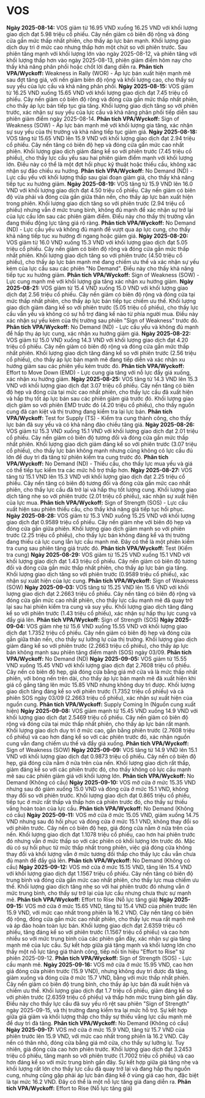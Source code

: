 # VOS

**Ngày 2025-08-14:** VOS giảm từ 16.95 VND xuống 16.25 VND với khối lượng giao dịch đạt 5.98 triệu cổ phiếu. Cây nến giảm có biên độ rộng và đóng cửa gần mức thấp nhất phiên, cho thấy áp lực bán mạnh. Khối lượng giao dịch duy trì ở mức cao nhưng thấp hơn một chút so với phiên trước. Sau phiên tăng mạnh với khối lượng lớn vào ngày 2025-08-12, và phiên tăng với khối lượng thấp hơn vào ngày 2025-08-13, phiên giảm điểm hôm nay cho thấy khả năng phân phối hoặc chốt lời đang diễn ra. **Phân tích VPA/Wyckoff:** Weakness in Rally (WOR) - Áp lực bán xuất hiện mạnh mẽ sau đợt tăng giá, với nến giảm biên độ rộng và khối lượng cao, cho thấy sự suy yếu của lực cầu và khả năng phân phối.
**Ngày 2025-08-15:** VOS giảm từ 16.25 VND xuống 15.65 VND với khối lượng giao dịch đạt 7.45 triệu cổ phiếu. Cây nến giảm có biên độ rộng và đóng cửa gần mức thấp nhất phiên, cho thấy áp lực bán tiếp tục gia tăng. Khối lượng giao dịch tăng so với phiên trước, xác nhận sự suy yếu của lực cầu và khả năng phân phối tiếp diễn sau phiên giảm điểm ngày 2025-08-14. **Phân tích VPA/Wyckoff:** Sign of Weakness (SOW) - Áp lực bán mạnh mẽ với khối lượng gia tăng, xác nhận sự suy yếu của thị trường và khả năng tiếp tục giảm giá.
**Ngày 2025-08-18:** VOS tăng từ 15.65 VND lên 15.9 VND với khối lượng giao dịch đạt 2.94 triệu cổ phiếu. Cây nến tăng có biên độ hẹp và đóng cửa gần mức cao nhất phiên. Khối lượng giao dịch giảm đáng kể so với phiên trước (7.45 triệu cổ phiếu), cho thấy lực cầu yếu sau hai phiên giảm điểm mạnh với khối lượng lớn. Điều này có thể là một đợt hồi phục kỹ thuật hoặc thiếu cầu, không xác nhận sự đảo chiều xu hướng. **Phân tích VPA/Wyckoff:** No Demand (ND) - Lực cầu yếu với khối lượng thấp sau giai đoạn giảm giá, cho thấy khả năng tiếp tục xu hướng giảm.
**Ngày 2025-08-19:** VOS tăng từ 15.9 VND lên 16.0 VND với khối lượng giao dịch đạt 4.50 triệu cổ phiếu. Cây nến giảm có biên độ vừa phải và đóng cửa gần giữa thân nến, cho thấy áp lực bán xuất hiện trong phiên. Khối lượng giao dịch tăng so với phiên trước (2.94 triệu cổ phiếu) nhưng vẫn ở mức trung bình, không đủ mạnh để xác nhận sự trở lại của lực cầu lớn sau các phiên giảm điểm. Điều này cho thấy thị trường vẫn đang thiếu động lực tăng giá rõ ràng. **Phân tích VPA/Wyckoff:** No Demand (ND) - Lực cầu yếu và không đủ mạnh để vượt qua áp lực cung, cho thấy khả năng tiếp tục xu hướng đi ngang hoặc giảm giá.
**Ngày 2025-08-20:** VOS giảm từ 16.0 VND xuống 15.3 VND với khối lượng giao dịch đạt 5.05 triệu cổ phiếu. Cây nến giảm có biên độ rộng và đóng cửa gần mức thấp nhất phiên. Khối lượng giao dịch tăng so với phiên trước (4.50 triệu cổ phiếu), cho thấy áp lực bán mạnh mẽ đang chiếm ưu thế và xác nhận sự yếu kém của lực cầu sau các phiên "No Demand". Điều này cho thấy khả năng tiếp tục xu hướng giảm. **Phân tích VPA/Wyckoff:** Sign of Weakness (SOW) - Lực cung mạnh mẽ với khối lượng gia tăng xác nhận xu hướng giảm.
**Ngày 2025-08-21:** VOS giảm từ 15.4 VND xuống 15.0 VND với khối lượng giao dịch đạt 2.56 triệu cổ phiếu. Cây nến giảm có biên độ rộng và đóng cửa tại mức thấp nhất phiên, cho thấy áp lực bán tiếp tục chiếm ưu thế. Khối lượng giao dịch giảm đáng kể so với phiên trước (5.05 triệu cổ phiếu), cho thấy lực cầu vẫn yếu và không có sự hỗ trợ đáng kể nào từ phía người mua. Điều này xác nhận sự yếu kém của thị trường sau phiên "Sign of Weakness" trước đó. **Phân tích VPA/Wyckoff:** No Demand (ND) - Lực cầu yếu và không đủ mạnh để hấp thụ áp lực cung, xác nhận xu hướng giảm giá.
**Ngày 2025-08-22:** VOS giảm từ 15.0 VND xuống 14.3 VND với khối lượng giao dịch đạt 4.20 triệu cổ phiếu. Cây nến giảm có biên độ rộng và đóng cửa gần mức thấp nhất phiên. Khối lượng giao dịch tăng đáng kể so với phiên trước (2.56 triệu cổ phiếu), cho thấy áp lực bán mạnh mẽ đang tiếp diễn và xác nhận xu hướng giảm sau các phiên yếu kém trước đó. **Phân tích VPA/Wyckoff:** Effort to Move Down (EMD) - Lực cung gia tăng với nỗ lực đẩy giá xuống, xác nhận xu hướng giảm.
**Ngày 2025-08-25:** VOS tăng từ 14.3 VND lên 15.3 VND với khối lượng giao dịch đạt 3.07 triệu cổ phiếu. Cây nến tăng có biên độ hẹp và đóng cửa tại mức cao nhất phiên, cho thấy lực cầu đã xuất hiện và hấp thụ tốt áp lực bán sau các phiên giảm giá trước đó. Khối lượng giao dịch giảm so với phiên EMD trước đó (4.20 triệu cổ phiếu), cho thấy nguồn cung đã cạn kiệt và thị trường đang kiểm tra lại lực bán. **Phân tích VPA/Wyckoff:** Test for Supply (TS) - Kiểm tra cung thành công, cho thấy lực bán đã suy yếu và có khả năng đảo chiều tăng giá.
**Ngày 2025-08-26:** VOS giảm từ 15.3 VND xuống 15.1 VND với khối lượng giao dịch đạt 2.01 triệu cổ phiếu. Cây nến giảm có biên độ tương đối và đóng cửa gần mức thấp nhất phiên. Khối lượng giao dịch giảm đáng kể so với phiên trước (3.07 triệu cổ phiếu), cho thấy lực bán không mạnh nhưng cũng không có lực cầu đủ lớn để duy trì đà tăng từ phiên kiểm tra cung trước đó. **Phân tích VPA/Wyckoff:** No Demand (ND) - Thiếu cầu, cho thấy lực mua yếu và giá có thể tiếp tục kiểm tra các mức hỗ trợ thấp hơn.
**Ngày 2025-08-27:** VOS tăng từ 15.1 VND lên 15.3 VND với khối lượng giao dịch đạt 2.25 triệu cổ phiếu. Cây nến tăng có biên độ tương đối và đóng cửa gần mức cao nhất phiên, cho thấy lực cầu đã trở lại và hấp thụ tốt lượng cung. Khối lượng giao dịch tăng nhẹ so với phiên trước (2.01 triệu cổ phiếu), xác nhận sự xuất hiện của lực mua. **Phân tích VPA/Wyckoff:** Sign of Strength (SOS) - Lực cầu xuất hiện sau phiên thiếu cầu, cho thấy khả năng giá tiếp tục hồi phục.
**Ngày 2025-08-28:** VOS giảm từ 15.3 VND xuống 15.25 VND với khối lượng giao dịch đạt 0.9589 triệu cổ phiếu. Cây nến giảm nhẹ với biên độ hẹp và đóng cửa gần giữa phiên. Khối lượng giao dịch giảm mạnh so với phiên trước (2.25 triệu cổ phiếu), cho thấy lực bán không đáng kể và thị trường đang thiếu cả lực cung lẫn lực cầu mạnh mẽ. Đây có thể là một phiên kiểm tra cung sau phiên tăng giá trước đó. **Phân tích VPA/Wyckoff:** Test (Kiểm tra cung)
**Ngày 2025-08-29:** VOS giảm từ 15.25 VND xuống 15.1 VND với khối lượng giao dịch đạt 1.43 triệu cổ phiếu. Cây nến giảm có biên độ tương đối và đóng cửa gần mức thấp nhất phiên, cho thấy áp lực bán gia tăng. Khối lượng giao dịch tăng so với phiên trước (0.9589 triệu cổ phiếu), xác nhận sự xuất hiện của lực cung. **Phân tích VPA/Wyckoff:** Sign of Weakness (SOW)
**Ngày 2025-09-03:** VOS tăng từ 15.25 VND lên 15.6 VND với khối lượng giao dịch đạt 2.2663 triệu cổ phiếu. Cây nến tăng có biên độ rộng và đóng cửa gần mức cao nhất phiên, cho thấy lực cầu mạnh mẽ đã quay trở lại sau hai phiên kiểm tra cung và suy yếu. Khối lượng giao dịch tăng đáng kể so với phiên trước (1.43 triệu cổ phiếu), xác nhận sự hấp thụ lực cung và đẩy giá lên. **Phân tích VPA/Wyckoff:** Sign of Strength (SOS)
**Ngày 2025-09-04:** VOS giảm nhẹ từ 15.6 VND xuống 15.55 VND với khối lượng giao dịch đạt 1.7352 triệu cổ phiếu. Cây nến giảm có biên độ hẹp và đóng cửa gần giữa thân nến, cho thấy sự lưỡng lự của thị trường. Khối lượng giao dịch giảm đáng kể so với phiên trước (2.2663 triệu cổ phiếu), cho thấy áp lực bán không mạnh sau phiên tăng điểm mạnh (SOS) ngày 03/09. **Phân tích VPA/Wyckoff:** No Demand (ND)
**Ngày 2025-09-05:** VOS giảm từ 15.55 VND xuống 15.45 VND với khối lượng giao dịch đạt 2.7608 triệu cổ phiếu. Cây nến có biên độ hẹp, giá đóng cửa bằng giá mở cửa và là mức thấp nhất phiên, với bóng nến trên dài, cho thấy áp lực bán mạnh mẽ đã xuất hiện khi giá cố gắng tăng lên mức 15.85 VND nhưng không duy trì được. Khối lượng giao dịch tăng đáng kể so với phiên trước (1.7352 triệu cổ phiếu) và cả phiên SOS ngày 03/09 (2.2663 triệu cổ phiếu), xác nhận sự xuất hiện của nguồn cung. **Phân tích VPA/Wyckoff:** Supply Coming In (Nguồn cung xuất hiện)
**Ngày 2025-09-08:** VOS giảm mạnh từ 15.45 VND xuống 14.9 VND với khối lượng giao dịch đạt 2.5469 triệu cổ phiếu. Cây nến giảm có biên độ rộng và đóng cửa tại mức thấp nhất phiên, cho thấy áp lực bán rất mạnh. Khối lượng giao dịch duy trì ở mức cao, gần bằng phiên trước (2.7608 triệu cổ phiếu) và cao hơn đáng kể so với các phiên trước đó, xác nhận nguồn cung vẫn đang chiếm ưu thế và đẩy giá xuống. **Phân tích VPA/Wyckoff:** Sign of Weakness (SOW)
**Ngày 2025-09-09:** VOS tăng từ 14.9 VND lên 15.1 VND với khối lượng giao dịch đạt 0.9873 triệu cổ phiếu. Cây nến có biên độ hẹp, giá đóng cửa nằm ở nửa trên của nến. Khối lượng giao dịch rất thấp, giảm đáng kể so với các phiên trước đó, cho thấy không có lực cầu mạnh mẽ sau các phiên giảm giá với khối lượng lớn. **Phân tích VPA/Wyckoff:** No Demand (Không có cầu)
**Ngày 2025-09-10:** VOS mở cửa ở mức 15.35 VND nhưng sau đó giảm xuống 15.0 VND và đóng cửa ở mức 15.1 VND, không thay đổi so với phiên trước. Khối lượng giao dịch đạt 0.865 triệu cổ phiếu, tiếp tục ở mức rất thấp và thấp hơn cả phiên trước đó, cho thấy sự thiếu vắng hoàn toàn của lực cầu. **Phân tích VPA/Wyckoff:** No Demand (Không có cầu)
**Ngày 2025-09-11:** VOS mở cửa ở mức 15.05 VND, giảm xuống 14.75 VND nhưng sau đó hồi phục và đóng cửa ở mức 15.1 VND, không thay đổi so với phiên trước. Cây nến có biên độ hẹp, giá đóng cửa nằm ở nửa trên của nến. Khối lượng giao dịch đạt 1.1078 triệu cổ phiếu, cao hơn hai phiên trước đó nhưng vẫn ở mức thấp so với các phiên có khối lượng lớn trước đó. Mặc dù có sự hồi phục từ mức thấp nhất trong phiên, việc giá đóng cửa không thay đổi và khối lượng vẫn ở mức tương đối thấp cho thấy lực cầu vẫn chưa đủ mạnh để đẩy giá lên. **Phân tích VPA/Wyckoff:** No Demand (Không có cầu)
**Ngày 2025-09-12:** VOS mở cửa ở mức 15.15 VND, tăng lên 15.4 VND với khối lượng giao dịch đạt 1.1567 triệu cổ phiếu. Cây nến tăng có biên độ trung bình và đóng cửa gần mức cao nhất phiên, cho thấy lực mua chiếm ưu thế. Khối lượng giao dịch tăng nhẹ so với hai phiên trước đó nhưng vẫn ở mức trung bình, cho thấy sự trở lại của lực cầu nhưng chưa thực sự mạnh mẽ. **Phân tích VPA/Wyckoff:** Effort to Rise (Nỗ lực tăng giá)
**Ngày 2025-09-15:** VOS mở cửa ở mức 15.65 VND, tăng từ 15.4 VND của phiên trước lên 15.9 VND, với mức cao nhất trong phiên là 16.2 VND. Cây nến tăng có biên độ rộng, đóng cửa gần mức cao nhất phiên, cho thấy lực mua rất mạnh mẽ và áp đảo hoàn toàn lực bán. Khối lượng giao dịch đạt 2.6359 triệu cổ phiếu, tăng đáng kể so với phiên trước (1.1567 triệu cổ phiếu) và cao hơn nhiều so với mức trung bình của các phiên gần đây, xác nhận sự gia tăng mạnh mẽ của lực cầu. Sự kết hợp giữa giá tăng mạnh và khối lượng lớn cho thấy một nỗ lực tăng giá thành công, tiếp nối tín hiệu "Effort to Rise" từ phiên 2025-09-12. **Phân tích VPA/Wyckoff:** Sign of Strength (SOS) - Lực cầu mạnh mẽ.
**Ngày 2025-09-16:** VOS mở cửa ở mức 15.95 VND, cao hơn giá đóng cửa phiên trước (15.9 VND), nhưng không duy trì được đà tăng, giảm xuống và đóng cửa ở mức 15.7 VND, bằng với mức thấp nhất phiên. Cây nến giảm có biên độ trung bình, cho thấy áp lực bán đã xuất hiện và chiếm ưu thế. Khối lượng giao dịch đạt 1.7 triệu cổ phiếu, giảm đáng kể so với phiên trước (2.6359 triệu cổ phiếu) và thấp hơn mức trung bình gần đây. Điều này cho thấy lực cầu đã suy yếu rõ rệt sau phiên "Sign of Strength" ngày 2025-09-15, và thị trường đang kiểm tra lại mức hỗ trợ. Sự kết hợp giữa giá giảm và khối lượng thấp cho thấy sự thiếu vắng lực cầu mạnh mẽ để duy trì đà tăng. **Phân tích VPA/Wyckoff:** No Demand (Không có cầu)
**Ngày 2025-09-17:** VOS mở cửa ở mức 15.9 VND, tăng từ 15.7 VND của phiên trước lên 15.9 VND, với mức cao nhất trong phiên là 16.2 VND. Cây nến có thân nhỏ, đóng cửa bằng giá mở cửa, cho thấy sự lưỡng lự. Tuy nhiên, giá đóng cửa cao hơn phiên trước. Khối lượng giao dịch đạt 3.2453 triệu cổ phiếu, tăng mạnh so với phiên trước (1.7002 triệu cổ phiếu) và cao hơn đáng kể so với mức trung bình gần đây. Sự kết hợp giữa giá tăng nhẹ và khối lượng rất lớn cho thấy lực cầu đã quay trở lại và đang hấp thụ nguồn cung, nhưng cũng gặp phải áp lực bán đáng kể ở vùng giá cao hơn, đặc biệt là tại mức 16.2 VND. Đây có thể là một nỗ lực tăng giá đang diễn ra. **Phân tích VPA/Wyckoff:** Effort to Rise (Nỗ lực tăng giá)

